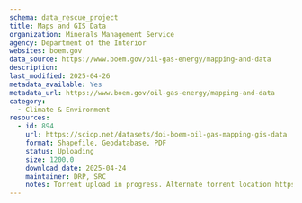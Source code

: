 ```yaml
---
schema: data_rescue_project 
title: Maps and GIS Data
organization: Minerals Management Service
agency: Department of the Interior
websites: boem.gov
data_source: https://www.boem.gov/oil-gas-energy/mapping-and-data
description: 
last_modified: 2025-04-26
metadata_available: Yes
metadata_url: https://www.boem.gov/oil-gas-energy/mapping-and-data
category:
  - Climate & Environment 
resources:
  - id: 894
    url: https://sciop.net/datasets/doi-boem-oil-gas-mapping-gis-data
    format: Shapefile, Geodatabase, PDF
    status: Uploading
    size: 1200.0
    download_date: 2025-04-24
    maintainer: DRP, SRC
    notes: Torrent upload in progress. Alternate torrent location https://academictorrents.com/details/2ced33ea7e4980a224982d72ec4221690bd08ed3
---
```

